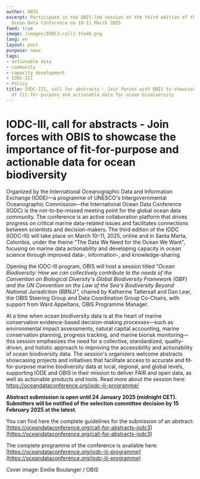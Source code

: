 ```yaml
---
author: OBIS
excerpt: Participate in the OBIS-led session at the third edition of the International
  Ocean Data Conference on 10-11 March 2025
feed: true
image: /images/IODC3-call1-thumb.png
lang: en
layout: post
purpose: news
tags:
- actionable data
- community
- capacity development
- IODC-III
- Policy
title: IODC-III, call for abstracts - Join forces with OBIS to showcase the importance
  of fit-for-purpose and actionable data for ocean biodiversity
---
```


# IODC-III, call for abstracts - Join forces with OBIS to showcase the importance of fit-for-purpose and actionable data for ocean biodiversity

Organized by the International Oceanographic Data and Information Exchange (IODE)—a programme of UNESCO's Intergovernmental Oceanographic Commission—the International Ocean Data Conference (IODC) is the not-to-be-missed meeting point for the global ocean data community. The conference is an active collaboration platform that drives progress on critical marine data-related issues and facilitates connections between scientists and decision-makers. The third edition of the IODC (IODC-III) will take place on March 10–11, 2025, online and in Santa Marta, Colombia, under the theme "The Data We Need for the Ocean We Want", focusing on marine data actionability and developing capacity in ocean science through improved data-, information-, and knowledge-sharing.

Opening the IODC-III program, OBIS will host a session titled *"Ocean Biodiversity: How we can collectively contribute to the needs of the Convention on Biological Diversity's Global Biodiversity Framework (GBF) and the UN Convention on the Law of the Sea's Biodiversity Beyond National Jurisdiction (BBNJ)",* chaired by Katherine Tattersall and Dan Lear, the OBIS Steering Group and Data Coordination Group Co-Chairs, with support from Ward Appeltans, OBIS Programme Manager.

At a time when ocean biodiversity data is at the heart of marine conservation evidence-based decision-making processes—such as environmental impact assessments, natural capital accounting, marine conservation planning, progress tracking, and marine biorisk monitoring—this session emphasizes the need for a collective, standardized, quality-driven, and holistic approach to improving the accessibility and actionability of ocean biodiversity data. The session's organizers welcome abstracts showcasing projects and initiatives that facilitate access to accurate and fit-for-purpose marine biodiversity data at local, regional, and global levels, supporting IODE and OBIS in their mission to deliver FAIR and open data, as well as actionable products and tools. Read more about the session here: https://oceandataconference.org/iodc-iii-programme/

**Abstract submission is open until 24 January 2025 (midnight CET). Submitters will be notified of the selection committee decision by 15 February 2025 at the latest.**

You can find here the complete guidelines for the submission of an abstract: [https://oceandataconference.org/call-for-abstracts-iodc3](https://oceandataconference.org/call-for-abstracts-iodc3)

The complete programme of the conference is available here: [https://oceandataconference.org/iodc-iii-programme](https://oceandataconference.org/iodc-iii-programme)

Cover image: Emilie Boulanger / OBIS